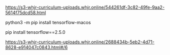 https://s3-whjr-curriculum-uploads.whjr.online/544261df-3c82-49fe-9aa2-5614f75dcd58.html


python3 -m pip install tensorflow-macos

pip install tensorflow==2.5.0






<!-- clues -->
https://s3-whjr-curriculum-uploads.whjr.online/2688434b-5eb2-4d71-8628-e914047c0843.html#/6